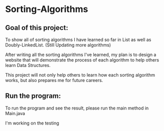 # Sorting-Algorithms

## Goal of this project:
To show all of sorting algorithms I have learned so far in List as well as Doubly-LinkedList. (Still Updating more algorithms)

After writing all the sorting algorithms I've learned, my plan is to design a website that will demonstrate the process of each algorithm to help others learn Data Structures.

This project will not only help others to learn how each sorting algorithm works, but also prepares me for future careers.

## Run the program:
To run the program and see the result, please run the main method in Main.java 

I'm working on the testing 
